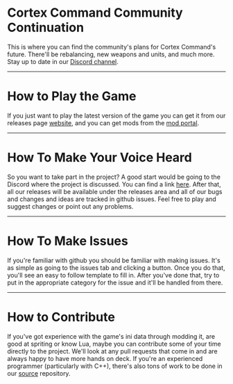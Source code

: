 # Cortex Command Community Continuation
This is where you can find the community's plans for Cortex Command's future. There'll be rebalancing, new weapons and units, and much more. Stay up to date in our [Discord channel](https://discord.gg/XAExEhBshH).

***

# How to Play the Game
If you just want to play the latest version of the game you can get it from our releases page [website](https://github.com/Cortex-Command-Center/Cortex-Command-Community-Continuation-Engine/releases), and you can get mods from the [mod portal](https://cccp.mod.io).

***

# How To Make Your Voice Heard #

So you want to take part in the project? A good start would be going to the Discord where the project is discussed. You can find a link [here](https://discord.gg/XAExEhBshH). After that, all our releases will be available under the releases area and all of our bugs and changes and ideas are tracked in github issues. Feel free to play and suggest changes or point out any problems.

***

# How To Make Issues #

If you're familiar with github you should be familiar with making issues. It's as simple as going to the issues tab and clicking a button. Once you do that, you'll see an easy to follow template to fill in. After you've done that, try to put in the appropriate category for the issue and it'll be handled from there.

***

# How to Contribute #

If you've got experience with the game's ini data through modding it, are good at spriting or know Lua, maybe you can contribute some of your time directly to the project. We'll look at any pull requests that come in and are always happy to have more hands on deck.
If you're an experienced programmer (particularly with C++), there's also tons of work to be done in our [source](https://github.com/Cortex-Command-Center/Cortex-Command-Community-Continuation-Engine) repository.
